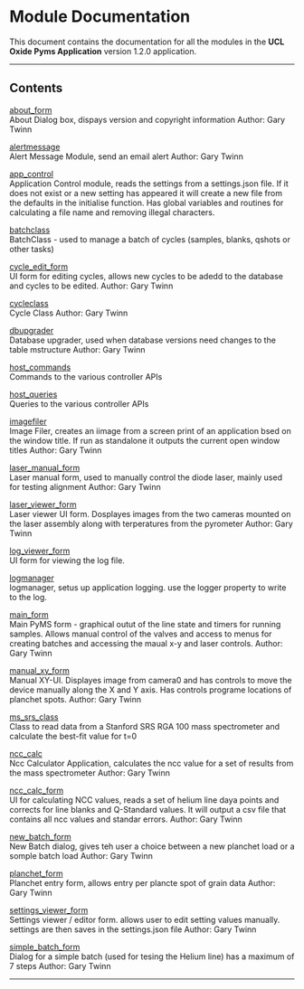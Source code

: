 # Module Documentation


This document contains the documentation for all the modules in the **UCL Oxide Pyms Application** version 1.2.0 application.

---

## Contents


[about_form](./about_form.md)  
About Dialog box, dispays version and copyright information
Author: Gary Twinn

[alertmessage](./alertmessage.md)  
Alert Message Module, send an email alert
Author: Gary Twinn

[app_control](./app_control.md)  
Application Control module, reads the settings from a settings.json file. If it does not exist or a new setting
has appeared it will create a new file from the defaults in the initialise function. Has global variables and routines
for calculating a file name and removing illegal characters.

[batchclass](./batchclass.md)  
BatchClass - used to manage a batch of cycles (samples, blanks, qshots or other tasks)

[cycle_edit_form](./cycle_edit_form.md)  
UI form for editing cycles, allows new cycles to be adedd to the database and cycles to be edited.
Author: Gary Twinn

[cycleclass](./cycleclass.md)  
Cycle Class
Author: Gary Twinn

[dbupgrader](./dbupgrader.md)  
Database upgrader, used when database versions need changes to the table mstructure
Author: Gary Twinn

[host_commands](./host_commands.md)  
Commands to the various controller APIs

[host_queries](./host_queries.md)  
Queries to the various controller APIs

[imagefiler](./imagefiler.md)  
Image Filer, creates an iimage from a screen print of an application bsed on the window title. If run as standalone
it outputs the current open window titles
Author: Gary Twinn

[laser_manual_form](./laser_manual_form.md)  
Laser manual form, used to manually control the diode laser, mainly used for testing alignment
Author: Gary Twinn

[laser_viewer_form](./laser_viewer_form.md)  
Laser viewer UI form. Dosplayes images from the two cameras mounted on the laser assembly along with terperatures from
the pyrometer
Author: Gary Twinn

[log_viewer_form](./log_viewer_form.md)  
UI form for viewing the log file.

[logmanager](./logmanager.md)  
logmanager, setus up application logging. use the logger property to
write to the log.

[main_form](./main_form.md)  
Main PyMS form - graphical outut of the line state and timers for running samples. Allows manual control of the valves
and access to menus for creating batches and accessing the maual x-y and laser controls.
Author: Gary Twinn

[manual_xy_form](./manual_xy_form.md)  
Manual XY-UI. Displayes image from camera0 and has controls to move the device manually along the X and Y axis. Has
controls programe locations of planchet spots.
Author: Gary Twinn

[ms_srs_class](./ms_srs_class.md)  
Class to read data from a Stanford SRS RGA 100 mass spectrometer and calculate the best-fit value for t=0

[ncc_calc](./ncc_calc.md)  
Ncc Calculator Application, calculates the ncc value for a set of results from the mass spectrometer
Author: Gary Twinn

[ncc_calc_form](./ncc_calc_form.md)  
UI for calculating NCC values, reads a set of helium line daya points and corrects for line blanks and Q-Standard
values. It will output a csv file that contains all ncc values and standar errors.
Author: Gary Twinn

[new_batch_form](./new_batch_form.md)  
New Batch dialog, gives teh user a choice between a new planchet load or a somple batch load
Author: Gary Twinn

[planchet_form](./planchet_form.md)  
Planchet entry form, allows entry per plancte spot of grain data
Author: Gary Twinn

[settings_viewer_form](./settings_viewer_form.md)  
Settings viewer / editor form. allows user to edit setting values manually. settings are then saves in the
settings.json file
Author: Gary Twinn

[simple_batch_form](./simple_batch_form.md)  
Dialog for a simple batch (used for tesing the Helium line) has a maximum of 7 steps
Author: Gary Twinn


---

